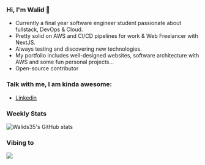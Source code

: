 ### Hi, I'm Walid  👋

- Currently a final year software engineer student passionate about fullstack, DevOps & Cloud.
- Pretty solid on AWS and CI/CD pipelines for work & Web Freelancer with NextJS.
- Always testing and discovering new technologies.
- My portfolio includes well-designed websites, software architecture with AWS and some fun personal projects...
- Open-source contributor 

### Talk with me, I am kinda awesome:
- <a href="https://www.linkedin.com/in/walid-siala-958a41201/">Linkedin</a>

### Weekly Stats
![Walids35's GitHub stats](https://github-readme-stats.vercel.app/api?username=Walids35&theme=radical)

### Vibing to

![](https://spotify-github-profile.kittinanx.com/api/view?uid=312fkpbqzcyv7ruipkr6wfcd5pke&cover_image=false&theme=default&show_offline=false&background_color=121212&interchange=false&bar_color=53b14f&bar_color_cover=false)

[linkedin]: https://www.linkedin.com/in/walid-siala-958a41201/

